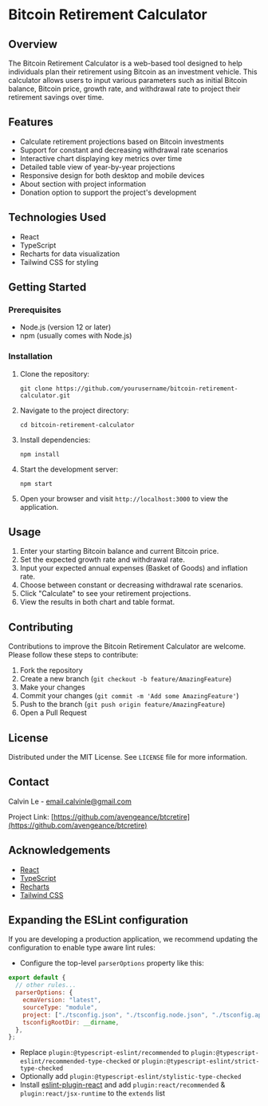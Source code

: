 # Bitcoin Retirement Calculator

## Overview

The Bitcoin Retirement Calculator is a web-based tool designed to help individuals plan their retirement using Bitcoin as an investment vehicle. This calculator allows users to input various parameters such as initial Bitcoin balance, Bitcoin price, growth rate, and withdrawal rate to project their retirement savings over time.

## Features

- Calculate retirement projections based on Bitcoin investments
- Support for constant and decreasing withdrawal rate scenarios
- Interactive chart displaying key metrics over time
- Detailed table view of year-by-year projections
- Responsive design for both desktop and mobile devices
- About section with project information
- Donation option to support the project's development

## Technologies Used

- React
- TypeScript
- Recharts for data visualization
- Tailwind CSS for styling

## Getting Started

### Prerequisites

- Node.js (version 12 or later)
- npm (usually comes with Node.js)

### Installation

1. Clone the repository:

   ```
   git clone https://github.com/yourusername/bitcoin-retirement-calculator.git
   ```

2. Navigate to the project directory:

   ```
   cd bitcoin-retirement-calculator
   ```

3. Install dependencies:

   ```
   npm install
   ```

4. Start the development server:

   ```
   npm start
   ```

5. Open your browser and visit `http://localhost:3000` to view the application.

## Usage

1. Enter your starting Bitcoin balance and current Bitcoin price.
2. Set the expected growth rate and withdrawal rate.
3. Input your expected annual expenses (Basket of Goods) and inflation rate.
4. Choose between constant or decreasing withdrawal rate scenarios.
5. Click "Calculate" to see your retirement projections.
6. View the results in both chart and table format.

## Contributing

Contributions to improve the Bitcoin Retirement Calculator are welcome. Please follow these steps to contribute:

1. Fork the repository
2. Create a new branch (`git checkout -b feature/AmazingFeature`)
3. Make your changes
4. Commit your changes (`git commit -m 'Add some AmazingFeature'`)
5. Push to the branch (`git push origin feature/AmazingFeature`)
6. Open a Pull Request

## License

Distributed under the MIT License. See `LICENSE` file for more information.

## Contact

Calvin Le - email.calvinle@gmail.com

Project Link: [https://github.com/avengeance/btcretire](https://github.com/avengeance/btcretire)

## Acknowledgements

- [React](https://reactjs.org/)
- [TypeScript](https://www.typescriptlang.org/)
- [Recharts](https://recharts.org/)
- [Tailwind CSS](https://tailwindcss.com/)

## Expanding the ESLint configuration

If you are developing a production application, we recommend updating the configuration to enable type aware lint rules:

- Configure the top-level `parserOptions` property like this:

```js
export default {
  // other rules...
  parserOptions: {
    ecmaVersion: "latest",
    sourceType: "module",
    project: ["./tsconfig.json", "./tsconfig.node.json", "./tsconfig.app.json"],
    tsconfigRootDir: __dirname,
  },
};
```

- Replace `plugin:@typescript-eslint/recommended` to `plugin:@typescript-eslint/recommended-type-checked` or `plugin:@typescript-eslint/strict-type-checked`
- Optionally add `plugin:@typescript-eslint/stylistic-type-checked`
- Install [eslint-plugin-react](https://github.com/jsx-eslint/eslint-plugin-react) and add `plugin:react/recommended` & `plugin:react/jsx-runtime` to the `extends` list
